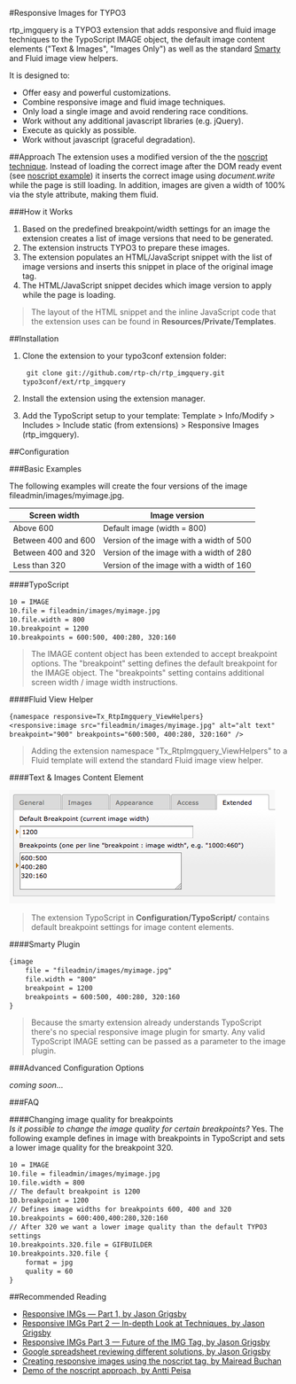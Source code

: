 #Responsive Images for TYPO3

rtp_imgquery is a TYPO3 extension that adds responsive and fluid image techniques to the TypoScript IMAGE object, the default image content elements ("Text & Images", "Images Only") as well as the standard [Smarty](https://github.com/rtp-ch/smarty) and Fluid image view helpers.

It is designed to:

* Offer easy and powerful customizations.
* Combine responsive image and fluid image techniques.
* Only load a single image and avoid rendering race conditions.
* Work without any additional javascript libraries (e.g. jQuery).
* Execute as quickly as possible.
* Work without javascript (graceful degradation).

##Approach
The extension uses a modified version of the the [noscript technique](http://www.cloudfour.com/responsive-imgs-part-2/#toc-anchor-1977-22). Instead of loading the correct image after the DOM ready event (see [noscript example](http://www.monoliitti.com/images/)) it inserts the correct image using *document.write* while the page is still loading. In addition, images are given a width of 100% via the style attribute, making them fluid.

###How it Works
1. Based on the predefined breakpoint/width settings for an image the extension creates a list of image versions that need to be generated.
2. The extension instructs TYPO3 to prepare these images.
3. The extension populates an HTML/JavaScript snippet with the list of image versions and inserts this snippet in place of the original image tag.
4. The HTML/JavaScript snippet decides which image version to apply while the page is loading.

> The layout of the HTML snippet and the inline JavaScript code that the extension uses can be found in **Resources/Private/Templates**.

##Installation
1. Clone the extension to your typo3conf extension folder:

		git clone git://github.com/rtp-ch/rtp_imgquery.git typo3conf/ext/rtp_imgquery

2. Install the extension using the extension manager.
3. Add the TypoScript setup to your template: Template > Info/Modify > Includes > Include static (from extensions) > Responsive Images (rtp_imgquery).

##Configuration

###Basic Examples

The following examples will create the four versions of the image fileadmin/images/myimage.jpg.

Screen width  | Image version
--------------|--------------
Above 600 | Default image (width = 800)
Between 400 and 600 | Version of the image with a width of 500
Between 400 and 320 | Version of the image with a width of 280
Less than 320 | Version of the image with a width of 160

####TypoScript

	10 = IMAGE
	10.file = fileadmin/images/myimage.jpg
	10.file.width = 800
	10.breakpoint = 1200
	10.breakpoints = 600:500, 400:280, 320:160

> The IMAGE content object has been extended to accept breakpoint options. The "breakpoint" setting defines the default breakpoint for the IMAGE object. The "breakpoints" setting contains additional screen width / image width instructions.

####Fluid View Helper

    {namespace responsive=Tx_RtpImgquery_ViewHelpers}
    <responsive:image src="fileadmin/images/myimage.jpg" alt="alt text" breakpoint="900" breakpoints="600:500, 400:280, 320:160" />

> Adding the extension namespace "Tx_RtpImgquery_ViewHelpers" to a Fluid template will extend the standard Fluid image view helper.

####Text & Images Content Element

![*Breakpoint settings for images in content elements*](https://github.com/rtp-ch/rtp_imgquery/raw/master/Documentation/Images/content_element.png)

> The extension TypoScript in **Configuration/TypoScript/** contains default breakpoint settings for image content elements.

####Smarty Plugin

    {image
        file = "fileadmin/images/myimage.jpg"
        file.width = "800"
        breakpoint = 1200
        breakpoints = 600:500, 400:280, 320:160
    }

> Because the smarty extension already understands TypoScript there's no special responsive image plugin for smarty. Any valid TypoScript IMAGE setting can be passed as a parameter to the image plugin.

###Advanced Configuration Options

*coming soon...*

###FAQ

####Changing image quality for breakpoints    
*Is it possible to change the image quality for certain breakpoints?* Yes. The following example defines in image with breakpoints in TypoScript and sets a lower image quality for the breakpoint 320. 
  

	10 = IMAGE
	10.file = fileadmin/images/myimage.jpg
	10.file.width = 800
	// The default breakpoint is 1200
	10.breakpoint = 1200
	// Defines image widths for breakpoints 600, 400 and 320
	10.breakpoints = 600:400,400:280,320:160
	// After 320 we want a lower image quality than the default TYPO3 settings
	10.breakpoints.320.file = GIFBUILDER
	10.breakpoints.320.file {
        format = jpg
        quality = 60
    }

##Recommended Reading
* [Responsive IMGs — Part 1, by Jason Grigsby](http://www.cloudfour.com/responsive-imgs/)
* [Responsive IMGs Part 2 — In-depth Look at Techniques, by Jason Grigsby](http://www.cloudfour.com/responsive-imgs-part-2/)
* [Responsive IMGs Part 3 — Future of the IMG Tag, by Jason Grigsby](http://www.cloudfour.com/responsive-imgs-part-3-future-of-the-img-tag/)
* [Google spreadsheet reviewing different solutions, by Jason Grigsby](https://docs.google.com/spreadsheet/ccc?key=0AisdYBkuKzZ9dHpzSmd6ZTdhbDdoN21YZ29WRVdlckE&hl=en_US#gid=0)
* [Creating responsive images using the noscript tag, by Mairead Buchan](http://www.headlondon.com/our-thoughts/technology/posts/creating-responsive-images-using-the-noscript-tag)
* [Demo of the noscript approach, by Antti Peisa](http://www.monoliitti.com/images/)
